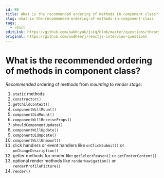 ```yaml
---
id: 80
title: What is the recommended ordering of methods in component class?
slug: what-is-the-recommended-ordering-of-methods-in-component-class
tags:
  - react
editLink: https://github.com/sakhnyuk/jsiq/blob/master/questions/theory/react/80.md
original: https://github.com/sudheerj/reactjs-interview-questions
---
```


# What is the recommended ordering of methods in component class?

_Recommended_ ordering of methods from _mounting_ to _render stage_:

1. `static` methods
2. `constructor()`
3. `getChildContext()`
4. `componentWillMount()`
5. `componentDidMount()`
6. `componentWillReceiveProps()`
7. `shouldComponentUpdate()`
8. `componentWillUpdate()`
9. `componentDidUpdate()`
10. `componentWillUnmount()`
11. click handlers or event handlers like `onClickSubmit()` or `onChangeDescription()`
12. getter methods for render like `getSelectReason()` or `getFooterContent()`
13. optional render methods like `renderNavigation()` or `renderProfilePicture()`
14. `render()`